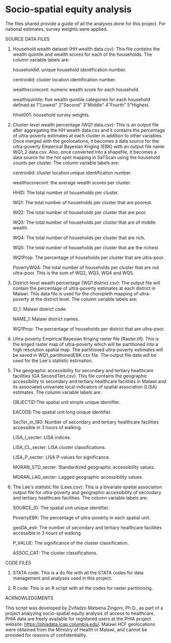 # Socio-spatial equity analysis

The files shared provide a guide of all the analyses done for this project. For national estimates, survey weights were applied.

SOURCE DATA FILES

1. Household wealth dataset (HH wealth data.csv): This file contains the wealth quintile and wealth scores for each of the households. The column variable labels are:
   
      householdid: unique household identification number.

     centroidid: cluster location identification number.

     wealthscorecont: numeric wealth score for each household.

     wealthquintile: five wealth quintile categories for each household defined as 1"Lowest" 2"Second" 3"Middle" 4"Fourth" 5"Highest.

     hhwt001: household survey weights.

2. Cluster-level wealth percentage (WQ1 data.csv): This is an output file after aggregating the HH wealth data.csv and it contains the percentage of ultra-poverty estimates at each cluster in addition to other variables. Once merged with the geolocations, it becomes a data source for the ultra-poverty Emperical Bayesian Kriging (EBK) with an output file name WQ1_2 data.csv. Also, once converted into a shapefile, it becomes a data source for the hot spot mapping in SaTScan using the household counts per cluster. The column variable labels are:
   
    centroidid: cluster location unique identification number.

    wealthscorecont: the average wealth scores per cluster.

    HHID: The total number of households per cluster.

    WQ1: The total number of households per cluster that are poorest.

    WQ2: The total number of households per cluster that are poor.

    WQ3: The total number of households per cluster that are of middle wealth.

    WQ4: The total number of households per cluster that are rich.

    WQ5: The total number of households per cluster that are the richest.

    WQ1Prop: The percentage of households per cluster that are ultra-poor.

   PovertyWQ4: The total number of households per cluster that are not ultra-poor. This is the sum of WQ2, WQ3, WQ4 and WQ5.

3. District-level wealth percentage (WQ1 district.csv): The output file will contain the percentage of ultra-poverty estimates at each district in Malawi. This data file is used for the choropleth mapping of ultra-poverty at the district level. The column variable labels are:
   
   ID_1: Malawi district code.

   NAME_1: Malawi district names.

   WQ1Prop: The percentage of households per district that are ultra-poor.

4. Ultra-poverty Empirical Bayesian Kriging raster file (Raster.tif): This is the kriged raster map of ultra-poverty which will be partitioned into a high resolution spatial map. The partitioned ultra-poverty estimates will be saved in WQ1_partitionedEBK.csv file. The output file data will be used for the Lee's statistic estimation.

5. The geographic accessibility for secondary and tertiary healthcare facilities (GA SecondTert.csv): This file contains the geographic accessibility to secondary and tertiary healthcare facilities in Malawi and its associated univariate local indicators of spatial association (LISA) estimates. The column variable labels are:
   
   OBJECTID:The spatial unit simple unique identifier.
   
   EACODE:The spatial unit long unique identifier.
   
   SecTer_in_180: Number of secondary and tertiary healthcare facilities accessible in 3 hours of walking.
   
   LISA_I_secter: LISA indices.
   
   LISA_CL_secter: LISA cluster classifications.
   
   LISA_P_secter: LISA P-values for significance.
   
   MORAN_STD_secter: Standardized geographic accessibility values.
   
   MORAN_LAG_secter: Lagged geographic accessibility values.

7. The Lee's statistic file (Lees.csv): This is a bivariate spatial association output file for ultra-poverty and geographic accessibility of secondary and tertiary healthcare facilities. The column variable labels are:

   SOURCE_ID: The spatial unit unique identifier.

   PovertyEBK: The percentage of ultra-poverty in each spatial unit.

   geoDA_esti: The number of secondary and tertiary healthcare facilities accessible in 3 hours of walking.

   P_VALUE: The significance of the cluster classification.

   ASSOC_CAT: The cluster classifications.

CODE FILES

1. STATA code: This is a do file with all the STATA codes for data management and analyses used in this project.

2. R code: This is an R script with all the codes for raster partitioning.


ACKNOWLEDGMENTS 

This script was developed by Zvifadzo Matsena Zingoni, Ph.D., as part of a project analyzing socio-spatial equity analysis of access to healthcare. PHIA data are freely available for registered users at the PHIA project website: https://phiadata.icap.columbia.edu/. Malawi HCF geolocations were obtained from the Ministry of Health in Malawi, and cannot be provided for reasons of confidentiality.

